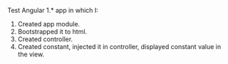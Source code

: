 Test Angular 1.* app in which I:
1. Created app module.
2. Bootstrapped it to html.
3. Created controller.
4. Created constant, injected it in controller, displayed constant value in the view.